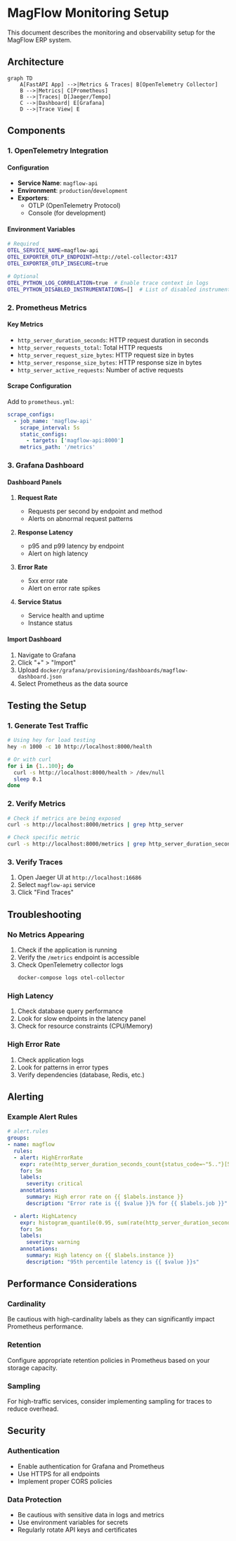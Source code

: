 # MagFlow Monitoring Setup

This document describes the monitoring and observability setup for the MagFlow ERP system.

## Architecture

```mermaid
graph TD
    A[FastAPI App] -->|Metrics & Traces| B[OpenTelemetry Collector]
    B -->|Metrics| C[Prometheus]
    B -->|Traces| D[Jaeger/Tempo]
    C -->|Dashboard| E[Grafana]
    D -->|Trace View| E
```

## Components

### 1. OpenTelemetry Integration

#### Configuration

- **Service Name**: `magflow-api`
- **Environment**: `production`/`development`
- **Exporters**:
  - OTLP (OpenTelemetry Protocol)
  - Console (for development)

#### Environment Variables

```bash
# Required
OTEL_SERVICE_NAME=magflow-api
OTEL_EXPORTER_OTLP_ENDPOINT=http://otel-collector:4317
OTEL_EXPORTER_OTLP_INSECURE=true

# Optional
OTEL_PYTHON_LOG_CORRELATION=true  # Enable trace context in logs
OTEL_PYTHON_DISABLED_INSTRUMENTATIONS=[]  # List of disabled instrumentations
```

### 2. Prometheus Metrics

#### Key Metrics

- `http_server_duration_seconds`: HTTP request duration in seconds
- `http_server_requests_total`: Total HTTP requests
- `http_server_request_size_bytes`: HTTP request size in bytes
- `http_server_response_size_bytes`: HTTP response size in bytes
- `http_server_active_requests`: Number of active requests

#### Scrape Configuration

Add to `prometheus.yml`:

```yaml
scrape_configs:
  - job_name: 'magflow-api'
    scrape_interval: 5s
    static_configs:
      - targets: ['magflow-api:8000']
    metrics_path: '/metrics'
```

### 3. Grafana Dashboard

#### Dashboard Panels

1. **Request Rate**

   - Requests per second by endpoint and method
   - Alerts on abnormal request patterns

1. **Response Latency**

   - p95 and p99 latency by endpoint
   - Alert on high latency

1. **Error Rate**

   - 5xx error rate
   - Alert on error rate spikes

1. **Service Status**

   - Service health and uptime
   - Instance status

#### Import Dashboard

1. Navigate to Grafana
1. Click "+" > "Import"
1. Upload `docker/grafana/provisioning/dashboards/magflow-dashboard.json`
1. Select Prometheus as the data source

## Testing the Setup

### 1. Generate Test Traffic

```bash
# Using hey for load testing
hey -n 1000 -c 10 http://localhost:8000/health

# Or with curl
for i in {1..100}; do
  curl -s http://localhost:8000/health > /dev/null
  sleep 0.1
done
```

### 2. Verify Metrics

```bash
# Check if metrics are being exposed
curl -s http://localhost:8000/metrics | grep http_server

# Check specific metric
curl -s http://localhost:8000/metrics | grep http_server_duration_seconds_count
```

### 3. Verify Traces

1. Open Jaeger UI at `http://localhost:16686`
1. Select `magflow-api` service
1. Click "Find Traces"

## Troubleshooting

### No Metrics Appearing

1. Check if the application is running
1. Verify the `/metrics` endpoint is accessible
1. Check OpenTelemetry collector logs
   ```bash
   docker-compose logs otel-collector
   ```

### High Latency

1. Check database query performance
1. Look for slow endpoints in the latency panel
1. Check for resource constraints (CPU/Memory)

### High Error Rate

1. Check application logs
1. Look for patterns in error types
1. Verify dependencies (database, Redis, etc.)

## Alerting

### Example Alert Rules

```yaml
# alert.rules
groups:
- name: magflow
  rules:
  - alert: HighErrorRate
    expr: rate(http_server_duration_seconds_count{status_code=~"5.."}[5m]) / rate(http_server_duration_seconds_count[5m]) > 0.05
    for: 5m
    labels:
      severity: critical
    annotations:
      summary: High error rate on {{ $labels.instance }}
      description: "Error rate is {{ $value }}% for {{ $labels.job }}"

  - alert: HighLatency
    expr: histogram_quantile(0.95, sum(rate(http_server_duration_seconds_bucket[1m])) by (le)) > 1
    for: 5m
    labels:
      severity: warning
    annotations:
      summary: High latency on {{ $labels.instance }}
      description: "95th percentile latency is {{ $value }}s"
```

## Performance Considerations

### Cardinality

Be cautious with high-cardinality labels as they can significantly impact Prometheus performance.

### Retention

Configure appropriate retention policies in Prometheus based on your storage capacity.

### Sampling

For high-traffic services, consider implementing sampling for traces to reduce overhead.

## Security

### Authentication

- Enable authentication for Grafana and Prometheus
- Use HTTPS for all endpoints
- Implement proper CORS policies

### Data Protection

- Be cautious with sensitive data in logs and metrics
- Use environment variables for secrets
- Regularly rotate API keys and certificates
